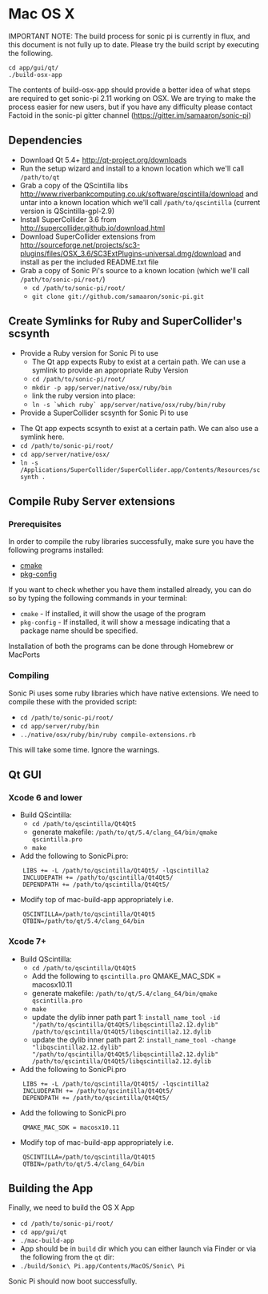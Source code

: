 # Mac OS X

IMPORTANT NOTE: The build process for sonic pi is currently in flux, and this document is not
fully up to date. Please try the build script by executing the following. 

```
cd app/gui/qt/
./build-osx-app
```

The contents of build-osx-app should provide a better idea of what steps are required to get
sonic-pi 2.11 working on OSX. We are trying to make the process easier for new users, but if
you have any difficulty please contact Factoid in the sonic-pi gitter channel
(https://gitter.im/samaaron/sonic-pi)

## Dependencies

* Download Qt 5.4+ http://qt-project.org/downloads
* Run the setup wizard and install to a known location which we'll call `/path/to/qt`
* Grab a copy of the QScintilla libs http://www.riverbankcomputing.co.uk/software/qscintilla/download and untar into a known location which we'll call `/path/to/qscintilla`
  (current version is QScintilla-gpl-2.9)
* Install SuperCollider 3.6 from http://supercollider.github.io/download.html
* Download SuperCollider extensions from http://sourceforge.net/projects/sc3-plugins/files/OSX_3.6/SC3ExtPlugins-universal.dmg/download and install as per the included README.txt file
* Grab a copy of Sonic Pi's source to a known location (which we'll call `/path/to/sonic-pi/root/`)
  - `cd /path/to/sonic-pi/root/`
  - `git clone git://github.com/samaaron/sonic-pi.git`


## Create Symlinks for Ruby and SuperCollider's scsynth

* Provide a Ruby version for Sonic Pi to use
  - The Qt app expects Ruby to exist at a certain path. We can use a symlink to provide an appropriate Ruby Version
  - `cd /path/to/sonic-pi/root/`
  - `mkdir -p app/server/native/osx/ruby/bin`
  - link the ruby version into place:
  - ``ln -s `which ruby` app/server/native/osx/ruby/bin/ruby``
* Provide a SuperCollider scsynth for Sonic Pi to use  
 - The Qt app expects scsynth to exist at a certain path. We can also use a symlink here.
 - `cd /path/to/sonic-pi/root/`
 - `cd app/server/native/osx/`
 - `ln -s /Applications/SuperCollider/SuperCollider.app/Contents/Resources/scsynth .`

## Compile Ruby Server extensions
### Prerequisites
In order to compile the ruby libraries successfully, make sure you have
the following programs installed:

* [cmake](https://cmake.org)
* [pkg-config](https://www.freedesktop.org/wiki/Software/pkg-config/)

If you want to check whether you have them installed already, you can do
so by typing the following commands in your terminal:

* `cmake` - If installed, it will show the usage of the program
* `pkg-config` - If installed, it will show a message indicating that a 
package name should be specified.

Installation of both the programs can be done through Homebrew or MacPorts

### Compiling
Sonic Pi uses some ruby libraries which have native extensions. We need
to compile these with the provided script:

* `cd /path/to/sonic-pi/root/`
* `cd app/server/ruby/bin`
* `../native/osx/ruby/bin/ruby compile-extensions.rb`

This will take some time. Ignore the warnings.

## Qt GUI

### Xcode 6 and lower

* Build QScintilla:
  - `cd /path/to/qscintilla/Qt4Qt5`
  - generate makefile: `/path/to/qt/5.4/clang_64/bin/qmake qscintilla.pro`
  - `make`
* Add the following to SonicPi.pro:
```
    LIBS += -L /path/to/qscintilla/Qt4Qt5/ -lqscintilla2
    INCLUDEPATH += /path/to/qscintilla/Qt4Qt5/
    DEPENDPATH += /path/to/qscintilla/Qt4Qt5/
```
* Modify top of mac-build-app appropriately i.e.
```
    QSCINTILLA=/path/to/qscintilla/Qt4Qt5
    QTBIN=/path/to/qt/5.4/clang_64/bin    
```
### Xcode 7+

* Build QScintilla:
  - `cd /path/to/qscintilla/Qt4Qt5`
  - Add the following to `qscintilla.pro`
      QMAKE_MAC_SDK = macosx10.11
  - generate makefile: `/path/to/qt/5.4/clang_64/bin/qmake qscintilla.pro`
  - `make`
  - update the dylib inner path part 1: `install_name_tool -id "/path/to/qscintilla/Qt4Qt5/libqscintilla2.12.dylib" /path/to/qscintilla/Qt4Qt5/libqscintilla2.12.dylib`
  - update the dylib inner path part 2: `install_name_tool -change "libqscintilla2.12.dylib" "/path/to/qscintilla/Qt4Qt5/libqscintilla2.12.dylib" /path/to/qscintilla/Qt4Qt5/libqscintilla2.12.dylib` 
* Add the following to SonicPi.pro
```
    LIBS += -L /path/to/qscintilla/Qt4Qt5/ -lqscintilla2
    INCLUDEPATH += /path/to/qscintilla/Qt4Qt5/
    DEPENDPATH += /path/to/qscintilla/Qt4Qt5/
```    
* Add the following to SonicPi.pro
```
    QMAKE_MAC_SDK = macosx10.11
```    
* Modify top of mac-build-app appropriately i.e.
```    
    QSCINTILLA=/path/to/qscintilla/Qt4Qt5
    QTBIN=/path/to/qt/5.4/clang_64/bin
```    


## Building the App

Finally, we need to build the OS X App

* `cd /path/to/sonic-pi/root/`
* `cd app/gui/qt`
* `./mac-build-app`
* App should be in `build` dir which you can either launch via Finder or via the following from the `qt` dir:
* `./build/Sonic\ Pi.app/Contents/MacOS/Sonic\ Pi`

Sonic Pi should now boot successfully.
